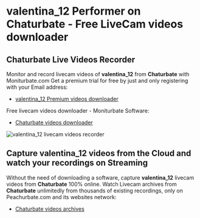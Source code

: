 # valentina_12 Performer on Chaturbate - Free LiveCam videos downloader

## Chaturbate Live Videos Recorder

Monitor and record livecam videos of **valentina_12** from **Chaturbate** with Moniturbate.com
Get a premium trial for free by just and only registering with your Email address:
* [valentina_12 Premium videos downloader](https://moniturbate.com/request-demo-licence-key.html)

Free livecam videos downloader - Moniturbate Software:
* [Chaturbate videos downloader](https://moniturbate.com/moniturbate-download-software.html)

![valentina_12 livecam videos recorder](https://peachurnet.com/templates/moniturbate-software.png)


## Capture valentina_12 videos from the Cloud and watch your recordings on Streaming

Without the need of downloading a software, capture **valentina_12** livecam videos from **Chaturbate** 100% online.
Watch Livecam archives from **Chaturbate** unlimitedly from thousands of existing recordings, only on Peachurbate.com and its websites network:
* [Chaturbate videos archives](https://peachurnet.com/)